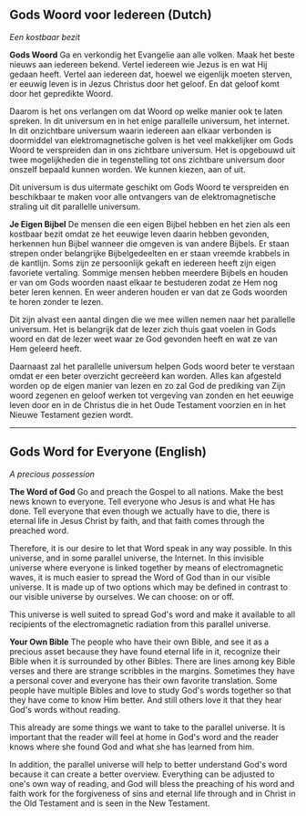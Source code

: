 ## Gods Woord voor Iedereen (Dutch)
*Een kostbaar bezit*

**Gods Woord**
Ga en verkondig het Evangelie aan alle volken. Maak het beste nieuws aan iedereen bekend. Vertel iedereen wie Jezus is en wat Hij gedaan heeft. Vertel aan iedereen dat, hoewel we eigenlijk moeten sterven, er eeuwig leven is in Jezus Christus door het geloof. En dat geloof komt door het gepredikte Woord. 

Daarom is het ons verlangen om dat Woord op welke manier ook te laten spreken. In dit universum en in het enige parallelle universum, het internet. In dit onzichtbare universum waarin iedereen aan elkaar verbonden is doormiddel van elektromagnetische golven is het veel makkelijker om Gods Woord te verspreiden dan in ons zichtbare universum. Het is opgebouwd uit twee mogelijkheden die in tegenstelling tot ons zichtbare universum door onszelf bepaald kunnen worden. We kunnen kiezen, aan of uit.

Dit universum is dus uitermate geschikt om Gods Woord te verspreiden en beschikbaar te maken voor alle ontvangers van de elektromagnetische straling uit dit parallelle universum. 


**Je Eigen Bijbel**
De mensen die een eigen Bijbel hebben en het zien als een kostbaar bezit omdat ze het eeuwige leven daarin hebben gevonden, herkennen hun Bijbel wanneer die omgeven is van andere Bijbels. Er staan strepen onder belangrijke Bijbelgedeelten en er staan vreemde krabbels in de kantlijn. Soms zijn ze persoonlijk gekaft en iedereen heeft zijn eigen favoriete vertaling. Sommige mensen hebben meerdere Bijbels en houden er van om Gods woorden naast elkaar te bestuderen zodat ze Hem nog beter leren kennen. En weer anderen houden er van dat ze Gods woorden te horen zonder te lezen. 

Dit zijn alvast een aantal dingen die we mee willen nemen naar het parallelle universum. Het is belangrijk dat de lezer zich thuis gaat voelen in Gods woord en dat de lezer weet waar ze God gevonden heeft en wat ze van Hem geleerd heeft.

Daarnaast zal het parallelle universum helpen Gods woord beter te verstaan omdat er een beter overzicht gecreëerd kan worden. Alles kan afgesteld worden op de eigen manier van lezen en zo zal God de prediking van Zijn woord zegenen en geloof werken tot vergeving van zonden en het eeuwige leven door en in de Christus die in het Oude Testament voorzien en in het Nieuwe Testament gezien wordt. 

---
## Gods Word for Everyone (English)
*A precious possession*

**The Word of God**
Go and preach the Gospel to all nations. Make the best news known to everyone. Tell everyone who Jesus is and what He has done. Tell everyone that even though we actually have to die, there is eternal life in Jesus Christ by faith, and that faith comes through the preached word.

Therefore, it is our desire to let that Word speak in any way possible. In this universe, and in some parallel universe, the Internet. In this invisible universe where everyone is linked together by means of electromagnetic waves, it is much easier to spread the Word of God than in our visible universe. It is made up of two options which may be defined in contrast to our visible universe by ourselves. We can choose: on or off.

This universe is well suited to spread God's word and make it available to all recipients of the electromagnetic radiation from this parallel universe.


**Your Own Bible**
The people who have their own Bible, and see it as a precious asset because they have found eternal life in it, recognize their Bible when it is surrounded by other Bibles. There are lines among key Bible verses and there are strange scribbles in the margins. Sometimes they have a personal cover and everyone has their own favorite translation. Some people have multiple Bibles and love to study God's words together so that they have come to know Him better. And still others love it that they hear God's words without reading.

This already are some things we want to take to the parallel universe. It is important that the reader will feel at home in God's word and the reader knows where she found God and what she has learned from him.

In addition, the parallel universe will help to better understand God's word because it can create a better overview. Everything can be adjusted to one's own way of reading, and God will bless the preaching of his word and faith work for the forgiveness of sins and eternal life through and in Christ in the Old Testament and is seen in the New Testament.